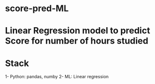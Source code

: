 # score-pred-ML
# Linear Regression model to predict Score for number of hours studied 
# Stack
1- Python: pandas, numby 
2- ML: Linear regression 

